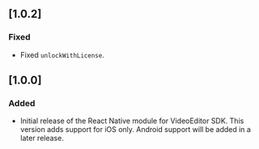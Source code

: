 ## [1.0.2]

### Fixed

* Fixed `unlockWithLicense`.

## [1.0.0]

### Added

* Initial release of the React Native module for VideoEditor SDK. This version adds support for iOS only. Android support will be added in a later release.
